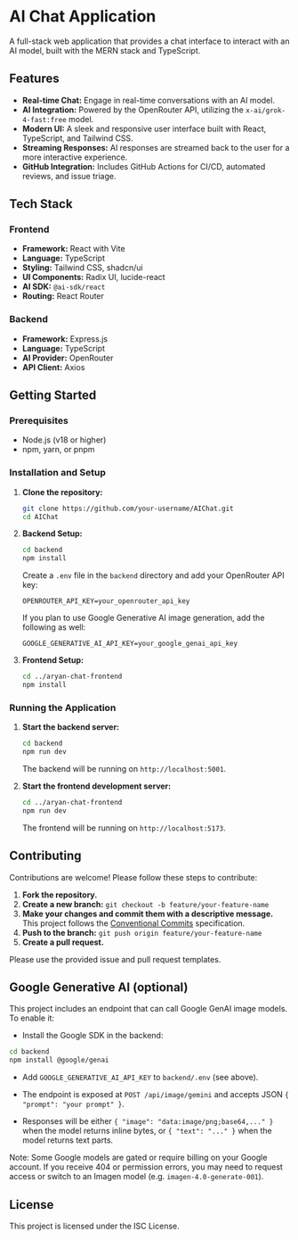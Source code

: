 # AI Chat Application

A full-stack web application that provides a chat interface to interact with an AI model, built with the MERN stack and TypeScript.

## Features

- **Real-time Chat:** Engage in real-time conversations with an AI model.
- **AI Integration:** Powered by the OpenRouter API, utilizing the `x-ai/grok-4-fast:free` model.
- **Modern UI:** A sleek and responsive user interface built with React, TypeScript, and Tailwind CSS.
- **Streaming Responses:** AI responses are streamed back to the user for a more interactive experience.
- **GitHub Integration:** Includes GitHub Actions for CI/CD, automated reviews, and issue triage.

## Tech Stack

### Frontend

- **Framework:** React with Vite
- **Language:** TypeScript
- **Styling:** Tailwind CSS, shadcn/ui
- **UI Components:** Radix UI, lucide-react
- **AI SDK:** `@ai-sdk/react`
- **Routing:** React Router

### Backend

- **Framework:** Express.js
- **Language:** TypeScript
- **AI Provider:** OpenRouter
- **API Client:** Axios

## Getting Started

### Prerequisites

- Node.js (v18 or higher)
- npm, yarn, or pnpm

### Installation and Setup

1.  **Clone the repository:**

    ```bash
    git clone https://github.com/your-username/AIChat.git
    cd AIChat
    ```

2.  **Backend Setup:**

    ```bash
    cd backend
    npm install
    ```

    Create a `.env` file in the `backend` directory and add your OpenRouter API key:

    ```
    OPENROUTER_API_KEY=your_openrouter_api_key
    ```

    If you plan to use Google Generative AI image generation, add the following as well:

    ```
    GOOGLE_GENERATIVE_AI_API_KEY=your_google_genai_api_key
    ```

3.  **Frontend Setup:**

    ```bash
    cd ../aryan-chat-frontend
    npm install
    ```

### Running the Application

1.  **Start the backend server:**

    ```bash
    cd backend
    npm run dev
    ```

    The backend will be running on `http://localhost:5001`.

2.  **Start the frontend development server:**

    ```bash
    cd ../aryan-chat-frontend
    npm run dev
    ```

    The frontend will be running on `http://localhost:5173`.

## Contributing

Contributions are welcome! Please follow these steps to contribute:

1.  **Fork the repository.**
2.  **Create a new branch:** `git checkout -b feature/your-feature-name`
3.  **Make your changes and commit them with a descriptive message.** This project follows the [Conventional Commits](https://www.conventionalcommits.org/en/v1.0.0/) specification.
4.  **Push to the branch:** `git push origin feature/your-feature-name`
5.  **Create a pull request.**

Please use the provided issue and pull request templates.

## Google Generative AI (optional)

This project includes an endpoint that can call Google GenAI image models. To enable it:

- Install the Google SDK in the backend:

```bash
cd backend
npm install @google/genai
```

- Add `GOOGLE_GENERATIVE_AI_API_KEY` to `backend/.env` (see above).

- The endpoint is exposed at `POST /api/image/gemini` and accepts JSON `{ "prompt": "your prompt" }`.

- Responses will be either `{ "image": "data:image/png;base64,..." }` when the model returns inline bytes, or `{ "text": "..." }` when the model returns text parts.

Note: Some Google models are gated or require billing on your Google account. If you receive 404 or permission errors, you may need to request access or switch to an Imagen model (e.g. `imagen-4.0-generate-001`).

## License

This project is licensed under the ISC License.
